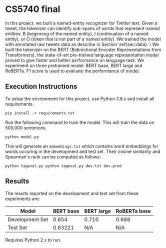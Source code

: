 # CS5740 final

In this project, we built a named-entity recognizer for Twitter text. 
Given a tweet, the tokenizer can identify sub-spans of words that represent named entities: B (beginning of the named entity), I (continuation of a named entity), or O (token that is not part of a named entity). We trained the model with annotated raw tweets data as describe in Section \ref{sec:data}. \\
We built the tokenizer on the BERT (Bidirectional Encoder Representations from Transformers), the state-of-art pre-trained language representation model proved to give faster and better performance on language task.
We experiment on three pretrained model: BERT base, BERT large and RoBERTa. F1 score is used to evaluate the performance of model. 





## Execution Instructions

To setup the environment for this project, use Python 3.8.x and install all requirements.
```
pip install -r requirements.txt
```

Run the following command to train the model. This will train the data on 500,000 sentences.
```
python model.py
```

This will generate an `embeddings.txt` which contains word embeddings for words occuring in the development and test set. Their cosine similarity and Spearman's rank can be computed as follows:
```
python tageval.py python tageval.py dev.txt dev.pred   
```

## Results

The results reported on the development and test set from these experiments are:

| Model | BERT base | BERT large | RoBERTa base |
| ----------- | ----------- | ---- | ----- |
| Development Set | 0.654 | 0.710 | 0.688|
| Test Set | 0.63221 | N/A | N/A |




Requires Python 2.x to run.
